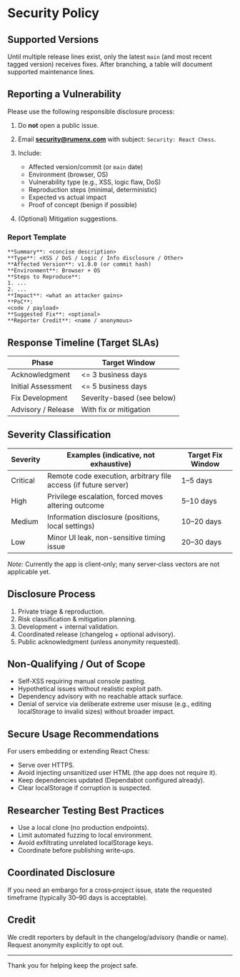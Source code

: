 # Security Policy

## Supported Versions

Until multiple release lines exist, only the latest `main` (and most recent tagged version) receives fixes. After branching, a table will document supported maintenance lines.

## Reporting a Vulnerability

Please use the following responsible disclosure process:

1. Do **not** open a public issue.
2. Email **[security@rumenx.com](mailto:security@rumenx.com)** with subject: `Security: React Chess`.
3. Include:

   - Affected version/commit (or `main` date)
   - Environment (browser, OS)
   - Vulnerability type (e.g., XSS, logic flaw, DoS)
   - Reproduction steps (minimal, deterministic)
   - Expected vs actual impact
   - Proof of concept (benign if possible)
4. (Optional) Mitigation suggestions.

### Report Template

```text
**Summary**: <concise description>
**Type**: <XSS / DoS / Logic / Info disclosure / Other>
**Affected Version**: v1.0.0 (or commit hash)
**Environment**: Browser + OS
**Steps to Reproduce**:
1. ...
2. ...
**Impact**: <what an attacker gains>
**PoC**:
<code / payload>
**Suggested Fix**: <optional>
**Reporter Credit**: <name / anonymous>
```

## Response Timeline (Target SLAs)

| Phase              | Target Window          |
|--------------------|------------------------|
| Acknowledgment     | <= 3 business days     |
| Initial Assessment | <= 5 business days     |
| Fix Development    | Severity-based (see below) |
| Advisory / Release | With fix or mitigation |

## Severity Classification

| Severity  | Examples (indicative, not exhaustive)                          | Target Fix Window |
|-----------|----------------------------------------------------------------|------------------|
| Critical  | Remote code execution, arbitrary file access (if future server) | 1–5 days         |
| High      | Privilege escalation, forced moves altering outcome            | 5–10 days        |
| Medium    | Information disclosure (positions, local settings)             | 10–20 days       |
| Low       | Minor UI leak, non-sensitive timing issue                      | 20–30 days       |

*Note:* Currently the app is client‑only; many server‑class vectors are not applicable yet.

## Disclosure Process

1. Private triage & reproduction.
2. Risk classification & mitigation planning.
3. Development + internal validation.
4. Coordinated release (changelog + optional advisory).
5. Public acknowledgment (unless anonymity requested).

## Non‑Qualifying / Out of Scope

- Self‑XSS requiring manual console pasting.
- Hypothetical issues without realistic exploit path.
- Dependency advisory with no reachable attack surface.
- Denial of service via deliberate extreme user misuse (e.g., editing localStorage to invalid sizes) without broader impact.

## Secure Usage Recommendations

For users embedding or extending React Chess:

- Serve over HTTPS.
- Avoid injecting unsanitized user HTML (the app does not require it).
- Keep dependencies updated (Dependabot configured already).
- Clear localStorage if corruption is suspected.

## Researcher Testing Best Practices

- Use a local clone (no production endpoints).
- Limit automated fuzzing to local environment.
- Avoid exfiltrating unrelated localStorage keys.
- Coordinate before publishing write‑ups.

## Coordinated Disclosure

If you need an embargo for a cross‑project issue, state the requested timeframe (typically 30–90 days is acceptable).

## Credit

We credit reporters by default in the changelog/advisory (handle or name). Request anonymity explicitly to opt out.

---

Thank you for helping keep the project safe.
